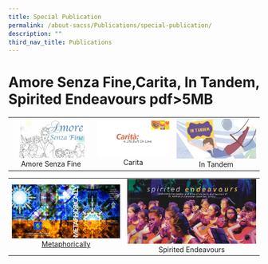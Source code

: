```yaml
---
title: Special Publication
permalink: /about-sacss/Publications/special-publication/
description: ""
third_nav_title: Publications
---
```

# Amore Senza Fine,Carita, In Tandem, Spirited Endeavours pdf>5MB

|   |   |   |
|:---:|:---:|:---:|
| ![](/images/About%20us/00C.jpg) Amore Senza Fine  |![](/images/About%20us/0001.jpg) Carita  | ![](/images/About%20us/SAC140-InTandem-web_page-0001.jpg) In Tandem|


|   |   | 
|:---:|:---:|
|![](/images/About%20us/cover-selected-version-1.png) <a href="/files/About%20us/SAC15_MetaPgs-amd-2.pdf" target = "_blank"> Metaphorically</a>   | ![](/images/About%20us/00C-1.jpg) Spirited Endeavours |
